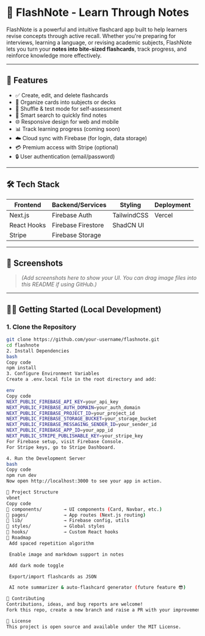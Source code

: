 # 🧠 FlashNote - Learn Through Notes

FlashNote is a powerful and intuitive flashcard app built to help learners revise concepts through active recall. Whether you're preparing for interviews, learning a language, or revising academic subjects, FlashNote lets you turn your **notes into bite-sized flashcards**, track progress, and reinforce knowledge more effectively.

---

## 🚀 Features

- ✅ Create, edit, and delete flashcards
- 📁 Organize cards into subjects or decks
- 🔁 Shuffle & test mode for self-assessment
- 🔎 Smart search to quickly find notes
- 🌐 Responsive design for web and mobile
- 📊 Track learning progress (coming soon)
- ☁️ Cloud sync with Firebase (for login, data storage)
- 💳 Premium access with Stripe (optional)
- 🔒 User authentication (email/password)

---

## 🛠 Tech Stack

| Frontend    | Backend/Services  | Styling    | Deployment |
|-------------|------------------|------------|------------|
| Next.js     | Firebase Auth     | TailwindCSS| Vercel     |
| React Hooks | Firebase Firestore| ShadCN UI  |            |
| Stripe      | Firebase Storage  |            |            |

---

## 📸 Screenshots

> _(Add screenshots here to show your UI. You can drag image files into this README if using GitHub.)_

---

## 🧑‍💻 Getting Started (Local Development)

### 1. Clone the Repository
```bash
git clone https://github.com/your-username/flashnote.git
cd flashnote
2. Install Dependencies
bash
Copy code
npm install
3. Configure Environment Variables
Create a .env.local file in the root directory and add:

env
Copy code
NEXT_PUBLIC_FIREBASE_API_KEY=your_api_key
NEXT_PUBLIC_FIREBASE_AUTH_DOMAIN=your_auth_domain
NEXT_PUBLIC_FIREBASE_PROJECT_ID=your_project_id
NEXT_PUBLIC_FIREBASE_STORAGE_BUCKET=your_storage_bucket
NEXT_PUBLIC_FIREBASE_MESSAGING_SENDER_ID=your_sender_id
NEXT_PUBLIC_FIREBASE_APP_ID=your_app_id
NEXT_PUBLIC_STRIPE_PUBLISHABLE_KEY=your_stripe_key
For Firebase setup, visit Firebase Console.
For Stripe keys, go to Stripe Dashboard.

4. Run the Development Server
bash
Copy code
npm run dev
Now open http://localhost:3000 to see your app in action.

🧪 Project Structure
vbnet
Copy code
📁 components/        → UI components (Card, Navbar, etc.)
📁 pages/             → App routes (Next.js routing)
📁 lib/               → Firebase config, utils
📁 styles/            → Global styles
📁 hooks/             → Custom React hooks
📝 Roadmap
 Add spaced repetition algorithm

 Enable image and markdown support in notes

 Add dark mode toggle

 Export/import flashcards as JSON

 AI note summarizer & auto-flashcard generator (future feature 😎)

🤝 Contributing
Contributions, ideas, and bug reports are welcome!
Fork this repo, create a new branch and raise a PR with your improvements.

📄 License
This project is open source and available under the MIT License.
